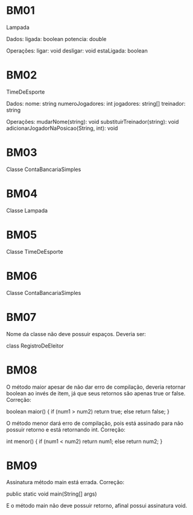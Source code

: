 # BM01

Lampada

Dados:
ligada: boolean
potencia: double

Operações:
ligar: void
desligar: void
estaLigada: boolean

# BM02

TimeDeEsporte

Dados:
nome: string
numeroJogadores: int
jogadores: string[]
treinador: string

Operações:
mudarNome(string): void
substituirTreinador(string): void
adicionarJogadorNaPosicao(String, int): void

# BM03

Classe ContaBancariaSimples

# BM04

Classe Lampada

# BM05

Classe TimeDeEsporte

# BM06

Classe ContaBancariaSimples

# BM07

Nome da classe não deve possuir espaços. Deveria ser:

class RegistroDeEleitor

# BM08

O método maior apesar de não dar erro de compilação, deveria retornar boolean ao invés de item, já que seus retornos são apenas true or false. Correção:

boolean maior()
{
if (num1 > num2)
return true;
else return false;
}

O método menor dará erro de compilação, pois está assinado para não possuir retorno e está retornando int. Correção:

int menor()
{
if (num1 < num2)
return num1;
else return num2;
}

# BM09

Assinatura método main está errada. Correção:

public static void main(String[] args)

E o método main não deve possuir retorno, afinal possui assinatura void.
